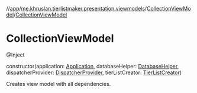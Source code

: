 //[app](../../../index.md)/[me.khruslan.tierlistmaker.presentation.viewmodels](../index.md)/[CollectionViewModel](index.md)/[CollectionViewModel](-collection-view-model.md)

# CollectionViewModel

@Inject

constructor(application: [Application](https://developer.android.com/reference/kotlin/android/app/Application.html), databaseHelper: [DatabaseHelper](../../me.khruslan.tierlistmaker.data.providers.database/-database-helper/index.md), dispatcherProvider: [DispatcherProvider](../../me.khruslan.tierlistmaker.data.providers.dispatchers/-dispatcher-provider/index.md), tierListCreator: [TierListCreator](../../me.khruslan.tierlistmaker.data.providers.tierlist/-tier-list-creator/index.md))

Creates view model with all dependencies.
